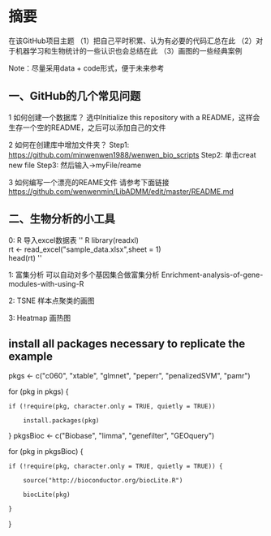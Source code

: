 # 摘要
在该GitHub项目主题
（1）把自己平时积累、认为有必要的代码汇总在此
（2）对于机器学习和生物统计的一些认识也会总结在此
（3）画图的一些经典案例

Note：尽量采用data + code形式，便于未来参考

## 一、GitHub的几个常见问题
1 如何创建一个数据库？
选中Initialize this repository with a README，这样会生存一个空的README，之后可以添加自己的文件

2 如何在创建库中增加文件夹？
Step1:
https://github.com/minwenwen1988/wenwen_bio_scripts
Step2: 单击creat new file
Step3: 然后输入->myFile/reame

3 如何编写一个漂亮的REAME文件
请参考下面链接
https://github.com/wenwenmin/LibADMM/edit/master/README.md

##  二、生物分析的小工具
0: R 导入excel数据表
'' R
library(readxl)   
rt <- read_excel("sample_data.xlsx",sheet = 1)  
head(rt) 
''

1: 富集分析
可以自动对多个基因集合做富集分析
Enrichment-analysis-of-gene-modules-with-using-R

2: TSNE 样本点聚类的画图

3: Heatmap 画热图

## install all packages necessary to replicate the example
pkgs <- c("c060", "xtable", "glmnet", "peperr", "penalizedSVM", "pamr")

for (pkg in pkgs) {

    if (!require(pkg, character.only = TRUE, quietly = TRUE))
    
        install.packages(pkg)
        
}
pkgsBioc <- c("Biobase", "limma", "genefilter", "GEOquery")

for (pkg in pkgsBioc) {

    if (!require(pkg, character.only = TRUE, quietly = TRUE)) {
    
        source("http://bioconductor.org/biocLite.R")
        
        biocLite(pkg)
        
    }
    
}

